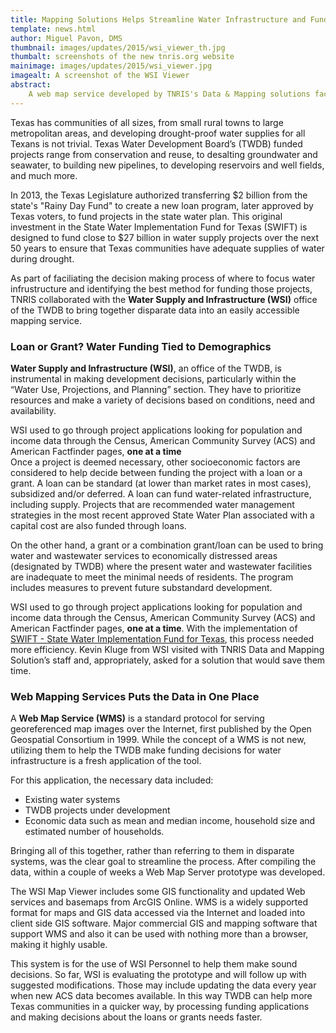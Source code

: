 ```yaml
---
title: Mapping Solutions Helps Streamline Water Infrastructure and Funding Decisions
template: news.html
author: Miguel Pavon, DMS
thumbnail: images/updates/2015/wsi_viewer_th.jpg
thumbalt: screenshots of the new tnris.org website
mainimage: images/updates/2015/wsi_viewer.jpg
imagealt: A screenshot of the WSI Viewer
abstract:
    A web map service developed by TNRIS's Data & Mapping solutions facilitates the TWDB's decision making process for funding water infrastructure.
---
```

Texas has communities of all sizes, from small rural towns to large metropolitan areas, and developing drought-proof water supplies for all Texans is not trivial. Texas Water Development Board’s (TWDB) funded projects range from conservation and reuse, to desalting groundwater and seawater, to building new pipelines, to developing reservoirs and well fields, and much more.

In 2013, the Texas Legislature authorized transferring $2 billion from the state's "Rainy Day Fund" to create a new loan program, later approved by Texas voters, to fund projects in the state water plan. This original investment in the State Water Implementation Fund for Texas (SWIFT) is designed to fund close to $27 billion in water supply projects over the next 50 years to ensure that Texas communities have adequate supplies of water during drought.

As part of faciliating the decision making process of where to focus water infrustructure and identifying the best method for funding those projects, TNRIS collaborated with the **Water Supply and Infrastructure (WSI)** office of the TWDB to bring together disparate data into an easily accessible mapping service.

### Loan or Grant? Water Funding Tied to Demographics
**Water Supply and Infrastructure (WSI)**, an office of the TWDB, is instrumental in making development decisions, particularly within the “Water Use, Projections, and Planning” section. They have to prioritize resources and make a variety of decisions based on conditions, need and availability. 

<p><div class="pull-quote right" title="A pull quote">WSI used to go through project applications looking for population and income data through the Census, American Community Survey (ACS)  and American Factfinder pages, <strong>one at a time</strong></div>Once a project is deemed necessary, other socioeconomic factors are considered to help decide between funding the project with a loan or a grant. A loan can be standard (at lower than market rates in most cases), subsidized and/or deferred. A loan can fund water-related infrastructure, including supply. Projects that are recommended water management strategies in the most recent approved State Water Plan associated with a capital cost are also funded through loans.</p>

On the other hand, a grant or a combination grant/loan can be used to bring water and wastewater services to economically distressed areas (designated by TWDB) where the present water and wastewater facilities are inadequate to meet the minimal needs of residents. The program includes measures to prevent future substandard development.

WSI used to go through project applications looking for population and income data through the Census, American Community Survey (ACS)  and American Factfinder pages, **one at a time**. With the implementation of [SWIFT - State Water Implementation Fund for Texas](http://www.twdb.texas.gov/swift/index.asp), this process needed more efficiency. Kevin Kluge from WSI visited with TNRIS Data and Mapping Solution’s staff and, appropriately, asked for a solution that would save them time.  

### Web Mapping Services Puts the Data in One Place
A **Web Map Service (WMS)** is a standard protocol for serving georeferenced map images over the Internet, first published by the Open Geospatial Consortium in 1999. While the concept of a WMS is not new, utilizing them to help the TWDB make funding decisions for water infrastructure is a fresh application of the tool.

For this application, the necessary data included: 
- Existing water systems
- TWDB projects under development
- Economic data such as mean and median income, household size and estimated number of households. 

Bringing all of this together, rather than referring to them in disparate systems, was the clear goal to streamline the process. After compiling the data, within a couple of weeks a Web Map Server prototype was developed.  

The WSI Map Viewer includes some GIS functionality and updated Web services and basemaps from ArcGIS Online. WMS is a widely supported format for maps and GIS data accessed via the Internet and loaded into client side GIS software. Major commercial GIS and mapping software that support WMS and also it can be used with nothing more than a browser, making it highly usable. 

This system is for the use of WSI Personnel to help them make sound decisions. So far, WSI is evaluating the prototype and will follow up with suggested modifications. Those may include updating the data every year when new ACS data becomes available. In this way TWDB can help more Texas communities in a quicker way, by processing funding applications and making decisions about the loans or grants needs faster.



